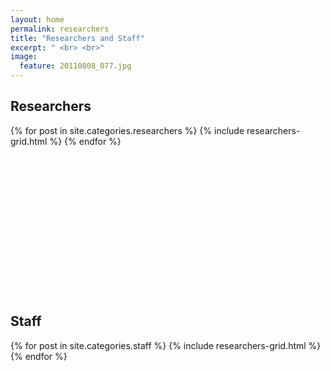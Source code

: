 ```yaml
---
layout: home
permalink: researchers
title: "Researchers and Staff"
excerpt: " <br> <br>"
image:
  feature: 20110808_077.jpg
---
```

<h2 class="post-title">Researchers</h2>
<div class="tiles">
{% for post in site.categories.researchers %}
	{% include researchers-grid.html %}
{% endfor %}
</div><!-- /.tiles -->
<br><br><br><br><br><br><br><br><br><br><br><br><br><br>

<div><h2 class="post-title">Staff</h2></div>
<div class="tiles">
{% for post in site.categories.staff %}
	{% include researchers-grid.html %}
{% endfor %}
</div><!-- /.tiles -->
